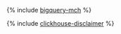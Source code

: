 {% include [bigquery-mch](../../_tutorials/bigquery-to-clickhouse.md) %}

{% include [clickhouse-disclaimer](../../_includes/clickhouse-disclaimer.md) %}
